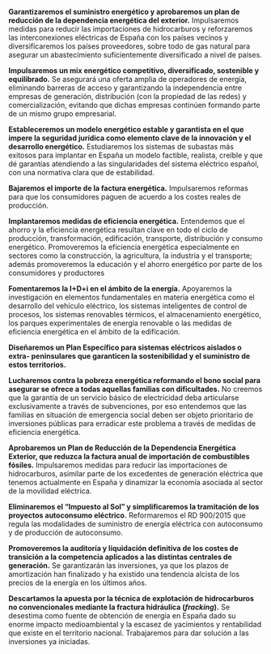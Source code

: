 **Garantizaremos el suministro
energético y aprobaremos un plan de reducción de la dependencia energética del exterior.** Impulsaremos medidas para reducir las importaciones de hidrocarburos y reforzaremos las interconexiones eléctricas de España con los países vecinos y diversificaremos los países proveedores, sobre todo de gas natural para asegurar un abastecimiento suficientemente diversificado a nivel de países.


**Impulsaremos un mix energético
competitivo, diversificado, sostenible y equilibrado.** Se asegurará una oferta amplia de operadores de energía, eliminando barreras de acceso y garantizando la independencia entre empresas de generación, distribución (con la propiedad de las redes) y comercialización, evitando que dichas empresas continúen formando parte de un mismo grupo empresarial.


**Estableceremos un modelo energético
estable y garantista en el que impere la seguridad jurídica como elemento clave de la innovación y el desarrollo energético.** Estudiaremos los sistemas de subastas más exitosos para implantar en España un modelo factible, realista, creíble y que dé garantías atendiendo a las singularidades del sistema eléctrico español, con una normativa clara que de estabilidad.


**Bajaremos el importe de la factura
energética.** Impulsaremos reformas para que los consumidores paguen de acuerdo a los costes reales de producción.


**Implantaremos medidas de eficiencia
energética.** Entendemos que el ahorro y la eficiencia energética resultan clave en todo el ciclo de producción, transformación, edificación, transporte, distribución y consumo energético. Promoveremos la eficiencia energética especialmente en sectores como la construcción, la agricultura, la industria y el transporte; además promoveremos la educación y el ahorro energético por parte de los consumidores y productores


**Fomentaremos la I+D+i en el ámbito
de la energía.** Apoyaremos la investigación en elementos fundamentales en materia energética como el desarrollo del vehículo eléctrico, los sistemas inteligentes de control de procesos, los sistemas renovables térmicos, el almacenamiento energético, los parques experimentales de energía renovable o las medidas de eficiencia energética en el ámbito de la edificación.


**Diseñaremos un Plan Específico para
sistemas eléctricos aislados o extra- peninsulares que garanticen la sostenibilidad y el suministro de estos territorios.**

**Lucharemos contra
la pobreza energética reformando el bono social para asegurar se ofrece a todas aquellas familias con dificultades.** No creemos que la garantía de un servicio básico de electricidad deba articularse exclusivamente a través de subvenciones, por eso entendemos que las familias en situación de emergencia social deben ser objeto prioritario de inversiones públicas para erradicar este problema a través de medidas de eficiencia energética.


**Aprobaremos un Plan de Reducción de
la Dependencia Energética Exterior, que reduzca la factura anual de importación de combustibles fósiles.** Impulsaremos medidas para reducir las importaciones de hidrocarburos, asimilar parte de los excedentes de generación eléctrica que tenemos actualmente en España y dinamizar la economía asociada al sector de la movilidad eléctrica.


**Eliminaremos el “Impuesto al Sol” y
simplificaremos la tramitación de los proyectos autoconsumo eléctrico.** Reformaremos el RD 900/2015 que regula las modalidades de suministro de energía eléctrica con autoconsumo y de producción de autoconsumo.


**Promoveremos la auditoría y
liquidación definitiva de los costes de transición a la competencia aplicados a las distintas centrales de generación.** Se garantizarán las inversiones, ya que los plazos de amortización han finalizado y ha existido una tendencia alcista de los precios de la energía en los últimos años.


**Descartamos la apuesta por la
técnica de explotación de hidrocarburos no convencionales mediante la fractura hidráulica (*fracking*).** Se desestima como fuente de obtención de energía en España dado su enorme impacto medioambiental y la escasez de yacimientos y rentabilidad que existe en el territorio nacional. Trabajaremos para dar solución a las inversiones ya iniciadas.
